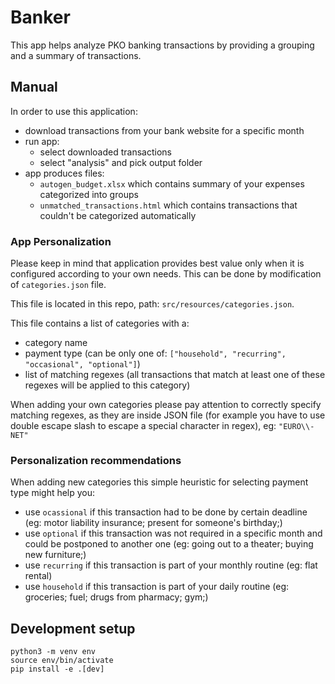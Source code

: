 # Banker

This app helps analyze PKO banking transactions by providing a grouping and a summary of transactions.

## Manual

In order to use this application:
- download transactions from your bank website for a specific month
- run app:
  - select downloaded transactions
  - select "analysis" and pick output folder
- app produces files:
  - `autogen_budget.xlsx` which contains summary of your expenses categorized into groups
  - `unmatched_transactions.html` which contains transactions that couldn't be categorized automatically 

### App Personalization
Please keep in mind that application provides best value only when it is configured according to your own needs. This can be done by modification of `categories.json` file.

This file is located in this repo, path: `src/resources/categories.json`. 

This file contains a list of categories with a:
- category name 
- payment type (can be only one of: `["household", "recurring", "occasional", "optional"]`)
- list of matching regexes (all transactions that match at least one of these regexes will be applied to this category)

When adding your own categories please pay attention to correctly specify matching regexes, as they are inside JSON file (for example you have to use double escape slash to escape a special character in regex), eg: `"EURO\\-NET"`

### Personalization recommendations 
When adding new categories this simple heuristic for selecting payment type might help you:
- use `ocassional` if this transaction had to be done by certain deadline (eg: motor liability insurance; present for someone's birthday;)
- use `optional` if this transaction was not required in a specific month and could be postponed to another one (eg: going out to a theater; buying new furniture;)
- use `recurring` if this transaction is part of your monthly routine (eg: flat rental)
- use `household` if this transaction is part of your daily routine (eg: groceries; fuel; drugs from pharmacy; gym;)
## Development setup

```commandline
python3 -m venv env
source env/bin/activate
pip install -e .[dev]
```